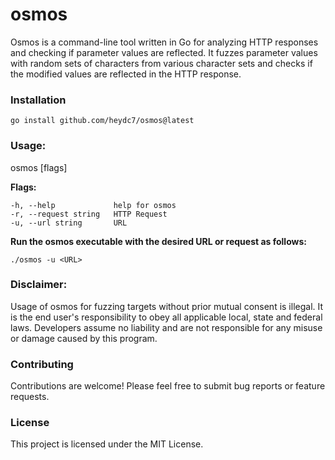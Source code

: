 # osmos
Osmos is a command-line tool written in Go for analyzing HTTP responses and checking if parameter values are reflected. It fuzzes parameter values with random sets of characters from various character sets and checks if the modified values are reflected in the HTTP response.
     

### Installation

```
go install github.com/heydc7/osmos@latest
```


### Usage:
  osmos [flags]

**Flags:**

    -h, --help             help for osmos
    -r, --request string   HTTP Request
    -u, --url string       URL

**Run the osmos executable with the desired URL or request as follows:**

```
./osmos -u <URL>
```


### Disclaimer: 
Usage of osmos for fuzzing targets without prior mutual consent is illegal. It is the end user's responsibility to obey all applicable local, state and federal laws. Developers assume no liability and are not responsible for any misuse or damage caused by this program.

### Contributing

Contributions are welcome! Please feel free to submit bug reports or feature requests.

### License

This project is licensed under the MIT License.
